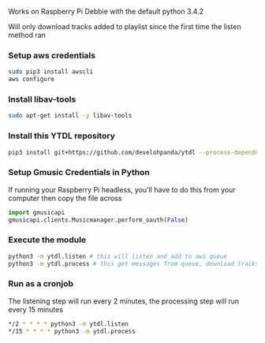 Works on Raspberry Pi Debbie with the default python 3.4.2

Will only download tracks added to playlist since the first time the listen method ran

### Setup aws credentials
``` bash
sudo pip3 install awscli
aws configure
```

### Install libav-tools
``` bash
sudo apt-get install -y libav-tools
```

### Install this YTDL repository
``` bash
pip3 install git+https://github.com/develohpanda/ytdl --process-dependency-links
```

### Setup Gmusic Credentials in Python
If running your Raspberry Pi headless, you'll have to do this from your computer then copy the file across
``` python
import gmusicapi
gmusicapi.clients.Musicmanager.perform_oauth(False)
```

### Execute the module
``` bash
python3 -m ytdl.listen # this will listen and add to aws queue
python3 -m ytdl.process # this get messages from queue, download tracks, and upload to GPlay
```

### Run as a cronjob
The listening step will run every 2 minutes, the processing step will run every 15 minutes
``` bash
*/2 * * * * python3 -m ytdl.listen
*/15 * * * * python3 -m ytdl.process
```